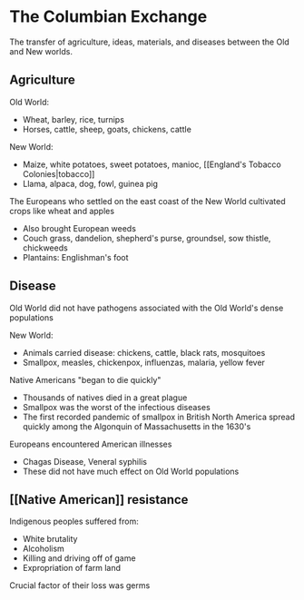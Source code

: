 # The Columbian Exchange

The transfer of agriculture, ideas, materials, and diseases between the Old and New worlds.

## Agriculture
Old World:
- Wheat, barley, rice, turnips
- Horses, cattle, sheep, goats, chickens, cattle

New World:
- Maize, white potatoes, sweet potatoes, manioc, [[England's Tobacco Colonies|tobacco]]
- Llama, alpaca, dog, fowl, guinea pig

The Europeans who settled on the east coast of the New World cultivated crops like wheat and apples
- Also brought European weeds
- Couch grass, dandelion, shepherd's purse, groundsel, sow thistle, chickweeds
- Plantains: Englishman's foot

## Disease
Old World did not have pathogens associated with the Old World's dense populations

New World:
- Animals carried disease: chickens, cattle, black rats, mosquitoes
- Smallpox, measles, chickenpox, influenzas, malaria, yellow fever

Native Americans "began to die quickly"
- Thousands of natives died in a great plague
- Smallpox was the worst of the infectious diseases
- The first recorded pandemic of smallpox in British North America spread quickly among the Algonquin of Massachusetts in the 1630's

Europeans encountered American illnesses
- Chagas Disease, Veneral syphilis
- These did not have much effect on Old World populations

## [[Native American]] resistance
Indigenous peoples suffered from:
- White brutality
- Alcoholism
- Killing and driving off of game
- Expropriation of farm land

Crucial factor of their loss was germs